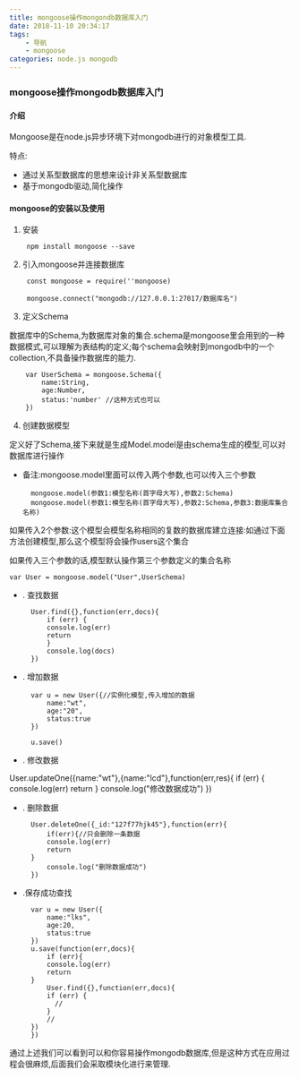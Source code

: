 ```yaml
---
title: mongoose操作mongondb数据库入门
date: 2018-11-10 20:34:17
tags:
	- 导航
    - mongoose
categories: node.js mongodb
---
```


### mongoose操作mongodb数据库入门

#### 介绍

Mongoose是在node.js异步环境下对mongodb进行的对象模型工具.

特点:

- 通过关系型数据库的思想来设计非关系型数据库
- 基于mongodb驱动,简化操作

#### mongoose的安装以及使用

1. 安装

		npm install mongoose --save

2. 引入mongoose并连接数据库

		const mongoose = require(''mongoose)
		
		mongoose.connect("mongodb://127.0.0.1:27017/数据库名")

3. 定义Schema


数据库中的Schema,为数据库对象的集合.schema是mongoose里会用到的一种数据模式,可以理解为表结构的定义;每个schema会映射到mongodb中的一个collection,不具备操作数据库的能力.

		var UserSchema = mongoose.Schema({
			name:String,
			age:Number,
			status:'number' //这种方式也可以
		})


4. 创建数据模型

定义好了Schema,接下来就是生成Model.model是由schema生成的模型,可以对数据库进行操作

- 备注:mongoose.model里面可以传入两个参数,也可以传入三个参数

		mongoose.model(参数1:模型名称(首字母大写),参数2:Schema)
		mongoose.model(参数1:模型名称(首字母大写),参数2:Schema,参数3:数据库集合名称)

如果传入2个参数:这个模型会模型名称相同的复数的数据库建立连接:如通过下面方法创建模型,那么这个模型将会操作users这个集合

如果传入三个参数的话,模型默认操作第三个参数定义的集合名称

	var User = mongoose.model("User",UserSchema)

- . 查找数据

		User.find({},function(err,docs){
			if (err) {
			console.log(err)
			return
			}
			console.log(docs)
		})

- . 增加数据

		var u = new User({//实例化模型,传入增加的数据
			name:"wt",
			age:"20",
			status:true	
		})
		
		u.save()


- . 修改数据

User.updateOne({name:"wt"},{name:"lcd"},function(err,res){
	if (err) {
	console.log(err)
	return
}
	console.log("修改数据成功")
})


- . 删除数据

		User.deleteOne({_id:"127f77hjk45"},function(err){
			if(err){//只会删除一条数据
			console.log(err)
			return
		}
			console.log("删除数据成功")
		})

- .保存成功查找


		var u = new User({
			name:"lks",
			age:20,
			status:true
		})  
		u.save(function(err,docs){
			if (err){
			console.log(err)
			return
		}
			User.find({},function(err,docs){
			if (err) {
		      //
			}
			//
		})
		})


通过上述我们可以看到可以和你容易操作mongodb数据库,但是这种方式在应用过程会很麻烦,后面我们会采取模块化进行来管理.